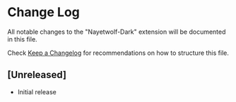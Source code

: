 # Change Log

All notable changes to the "Nayetwolf-Dark" extension will be documented in this file.

Check [Keep a Changelog](http://keepachangelog.com/) for recommendations on how to structure this file.

## [Unreleased]

- Initial release
